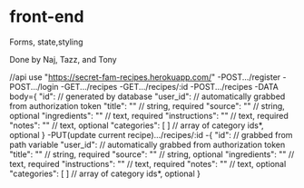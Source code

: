 # front-end
Forms, state,styling


Done by Naj, Tazz, and Tony

//api use "https://secret-fam-recipes.herokuapp.com/"
    -POST.../register
    -POST.../login
    -GET.../recipes
    -GET.../recipes/:id
    -POST.../recipes
    -DATA body={
    "id":   // generated by database
    "user_id":   // automatically grabbed from authorization token
    "title": ""  // string, required
    "source": ""  // string, optional
    "ingredients": ""  // text, required
    "instructions": ""  // text, required
    "notes": ""  // text, optional
    "categories": [ ]  // array of category ids*, optional
    }
    -PUT(update current recipe).../recipes/:id
    -{
    "id":   // grabbed from path variable
    "user_id":   // automatically grabbed from authorization token
    "title": ""  // string, required
    "source": ""  // string, optional
    "ingredients": ""  // text, required
    "instructions": ""  // text, required
    "notes": ""  // text, optional
    "categories": [ ]  // array of category ids*, optional
    }
